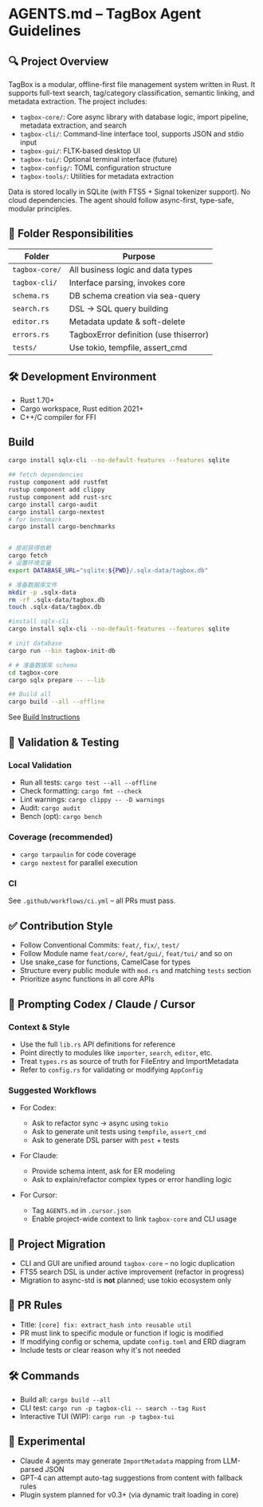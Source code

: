 # AGENTS.md – TagBox Agent Guidelines

## 🔍 Project Overview

TagBox is a modular, offline-first file management system written in Rust. It supports full-text search, tag/category classification, semantic linking, and metadata extraction. The project includes:

* `tagbox-core/`: Core async library with database logic, import pipeline, metadata extraction, and search
* `tagbox-cli/`: Command-line interface tool, supports JSON and stdio input
* `tagbox-gui/`: FLTK-based desktop UI
* `tagbox-tui/`: Optional terminal interface (future)
* `tagbox-config/`: TOML configuration structure
* `tagbox-tools/`: Utilities for metadata extraction

Data is stored locally in SQLite (with FTS5 + Signal tokenizer support). No cloud dependencies. The agent should follow async-first, type-safe, modular principles.

## 📂 Folder Responsibilities

| Folder         | Purpose                                |
| -------------- | -------------------------------------- |
| `tagbox-core/` | All business logic and data types      |
| `tagbox-cli/`  | Interface parsing, invokes core        |
| `schema.rs`    | DB schema creation via sea-query       |
| `search.rs`    | DSL → SQL query building               |
| `editor.rs`    | Metadata update & soft-delete          |
| `errors.rs`    | TagboxError definition (use thiserror) |
| `tests/`       | Use tokio, tempfile, assert\_cmd       |


## 🛠️ Development Environment

* Rust 1.70+
* Cargo workspace, Rust edition 2021+
* C++/C compiler for FFI

## Build

```bash
cargo install sqlx-cli --no-default-features --features sqlite

## fetch dependencies
rustup component add rustfmt
rustup component add clippy
rustup component add rust-src
cargo install cargo-audit
cargo install cargo-nextest
# for benchmark
cargo install cargo-benchmarks


# 提前获得依赖
cargo fetch
# 设置环境变量
export DATABASE_URL="sqlite:${PWD}/.sqlx-data/tagbox.db"

# 准备数据库文件
mkdir -p .sqlx-data
rm -rf .sqlx-data/tagbox.db
touch .sqlx-data/tagbox.db

#install sqlx-cli
cargo install sqlx-cli --no-default-features --features sqlite

# init database
cargo run --bin tagbox-init-db

# # 准备数据库 schema
cd tagbox-core
cargo sqlx prepare -- --lib

## Build all
cargo build --all --offline
```

See [Build Instructions](BUILDING.md)

## 🧪 Validation & Testing

### Local Validation

* Run all tests: `cargo test --all --offline`
* Check formatting: `cargo fmt --check`
* Lint warnings: `cargo clippy -- -D warnings`
* Audit: `cargo audit`
* Bench (opt): `cargo bench`

### Coverage (recommended)

* `cargo tarpaulin` for code coverage
* `cargo nextest` for parallel execution

### CI

See `.github/workflows/ci.yml` – all PRs must pass.

## ✅ Contribution Style

* Follow Conventional Commits: `feat/`, `fix/`, `test/`
* Follow Module name `feat/core/`, `feat/gui/`, `feat/tui/` and so on
* Use snake\_case for functions, CamelCase for types
* Structure every public module with `mod.rs` and matching `tests` section
* Prioritize async functions in all core APIs

## 🧠 Prompting Codex / Claude / Cursor

### Context & Style

* Use the full `lib.rs` API definitions for reference
* Point directly to modules like `importer`, `search`, `editor`, etc.
* Treat `types.rs` as source of truth for FileEntry and ImportMetadata
* Refer to `config.rs` for validating or modifying `AppConfig`

### Suggested Workflows

* For Codex:

  * Ask to refactor sync → async using `tokio`
  * Ask to generate unit tests using `tempfile`, `assert_cmd`
  * Ask to generate DSL parser with `pest` + tests
* For Claude:

  * Provide schema intent, ask for ER modeling
  * Ask to explain/refactor complex types or error handling logic
* For Cursor:

  * Tag `AGENTS.md` in `.cursor.json`
  * Enable project-wide context to link `tagbox-core` and CLI usage

## 🧩 Project Migration

* CLI and GUI are unified around `tagbox-core` – no logic duplication
* FTS5 search DSL is under active improvement (refactor in progress)
* Migration to async-std is **not** planned; use tokio ecosystem only

## 🧱 PR Rules

* Title: `[core] fix: extract_hash into reusable util`
* PR must link to specific module or function if logic is modified
* If modifying config or schema, update `config.toml` and ERD diagram
* Include tests or clear reason why it's not needed

## 🛠️ Commands

* Build all: `cargo build --all`
* CLI test: `cargo run -p tagbox-cli -- search --tag Rust`
* Interactive TUI (WIP): `cargo run -p tagbox-tui`

## 🔮 Experimental

* Claude 4 agents may generate `ImportMetadata` mapping from LLM-parsed JSON
* GPT-4 can attempt auto-tag suggestions from content with fallback rules
* Plugin system planned for v0.3+ (via dynamic trait loading in core)
